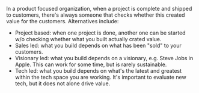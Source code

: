 In a product focused organization, when a project is complete and shipped to customers, there's always someone that checks whether this created value for the customers. Alternatives include:
- Project based: when one project is done, another one can be started w/o checking whether what you built actually crated value.
- Sales led: what you build depends on what has been "sold" to your customers.
- Visionary led: what you build depends on a visionary, e.g. Steve Jobs in Apple. This can work for some time, but is rarely sustainable.
- Tech led: what you build depends on what's the latest and greatest within the tech space you are working. It's important to evaluate new tech, but it does not alone drive value.
